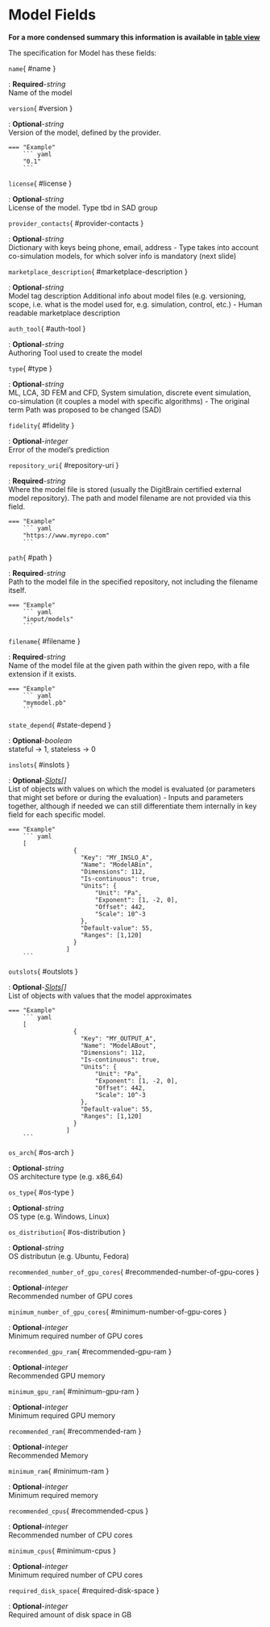 <style>
  .md-content__button {
    display: none;
  }
</style>
# Model Fields


**For a more condensed summary this information is available in [table view](/tables/model/)**



The specification for Model
has these fields:


`name`{ #name }

:   **Required**-*string*<br>
    Name of the model



`version`{ #version }

:   **Optional**-*string*<br>
    Version of the model, defined by the provider. 



    === "Example"
        ``` yaml     
        "0.1"
        ```


`license`{ #license }

:   **Optional**-*string*<br>
    License of the model.  Type tbd in SAD group



`provider_contacts`{ #provider-contacts }

:   **Optional**-*string*<br>
    Dictionary with keys being phone, email, address - Type takes into account co-simulation models, for which solver info is mandatory (next slide)



`marketplace_description`{ #marketplace-description }

:   **Optional**-*string*<br>
    Model tag description Additional info about model files (e.g. versioning, scope, i.e. what is the model used for, e.g. simulation, control, etc.) - Human readable marketplace description



`auth_tool`{ #auth-tool }

:   **Optional**-*string*<br>
    Authoring Tool used to create the model



`type`{ #type }

:   **Optional**-*string*<br>
    ML, LCA, 3D FEM and CFD, System simulation, discrete event simulation, co-simulation (it couples a model with specific algorithms) - The original term Path was proposed to be changed (SAD)



`fidelity`{ #fidelity }

:   **Optional**-*integer*<br>
    Error of the model’s prediction



`repository_uri`{ #repository-uri }

:   **Required**-*string*<br>
    Where the model file is stored (usually the DigitBrain certified external model repository). The path and model filename are not provided via this field.



    === "Example"
        ``` yaml     
        "https://www.myrepo.com"
        ```


`path`{ #path }

:   **Required**-*string*<br>
    Path to the model file in the specified repository, not including the filename itself.



    === "Example"
        ``` yaml     
        "input/models"
        ```


`filename`{ #filename }

:   **Required**-*string*<br>
    Name of the model file at the given path within the given repo, with a file extension if it exists.



    === "Example"
        ``` yaml     
        "mymodel.pb"
        ```


`state_depend`{ #state-depend }

:   **Optional**-*boolean*<br>
    stateful -> 1, stateless -> 0



`inslots`{ #inslots }

:   **Optional**-*[Slots](../slots.md)[]*<br>
    List of objects with values on which the model is evaluated (or parameters that might set before or during the evaluation) - Inputs and parameters together, although if needed we can still differentiate them internally in key field for each specific model.



    === "Example"
        ``` yaml     
        [
                      { 
                        "Key": "MY_INSLO_A",
                        "Name": "ModelABin",
                        "Dimensions": 112,
                        "Is-continuous": true,
                        "Units": {
                            "Unit": "Pa",
                            "Exponent": [1, -2, 0],
                            "Offset": 442,
                            "Scale": 10^-3
                        },
                        "Default-value": 55,
                        "Ranges": [1,120]
                      }
                    ]  
        ```


`outslots`{ #outslots }

:   **Optional**-*[Slots](../slots.md)[]*<br>
    List of objects with values that the model approximates



    === "Example"
        ``` yaml     
        [
                      { 
                        "Key": "MY_OUTPUT_A",
                        "Name": "ModelABout",
                        "Dimensions": 112,
                        "Is-continuous": true,
                        "Units": {
                            "Unit": "Pa",
                            "Exponent": [1, -2, 0],
                            "Offset": 442,
                            "Scale": 10^-3
                        },
                        "Default-value": 55,
                        "Ranges": [1,120]
                      }
                    ]  
        ```


`os_arch`{ #os-arch }

:   **Optional**-*string*<br>
    OS architecture type (e.g. x86_64)



`os_type`{ #os-type }

:   **Optional**-*string*<br>
    OS type (e.g. Windows, Linux)



`os_distribution`{ #os-distribution }

:   **Optional**-*string*<br>
    OS distributun (e.g. Ubuntu, Fedora)



`recommended_number_of_gpu_cores`{ #recommended-number-of-gpu-cores }

:   **Optional**-*integer*<br>
    Recommended number of GPU cores



`minimum_number_of_gpu_cores`{ #minimum-number-of-gpu-cores }

:   **Optional**-*integer*<br>
    Minimum required number of GPU cores



`recommended_gpu_ram`{ #recommended-gpu-ram }

:   **Optional**-*integer*<br>
    Recommended GPU memory



`minimum_gpu_ram`{ #minimum-gpu-ram }

:   **Optional**-*integer*<br>
    Minimum required GPU memory



`recommended_ram`{ #recommended-ram }

:   **Optional**-*integer*<br>
    Recommended Memory



`minimum_ram`{ #minimum-ram }

:   **Optional**-*integer*<br>
    Minimum required memory



`recommended_cpus`{ #recommended-cpus }

:   **Optional**-*integer*<br>
    Recommended number of CPU cores



`minimum_cpus`{ #minimum-cpus }

:   **Optional**-*integer*<br>
    Minimum required number of CPU cores



`required_disk_space`{ #required-disk-space }

:   **Optional**-*integer*<br>
    Required amount of disk space in GB


